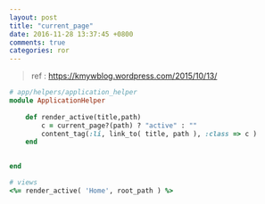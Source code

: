 ```yaml
---
layout: post
title: "current_page"
date: 2016-11-28 13:37:45 +0800
comments: true
categories: ror
---
```

> ref : https://kmywblog.wordpress.com/2015/10/13/

``` ruby
# app/helpers/application_helper
module ApplicationHelper
 
	def render_active(title,path)
		c = current_page?(path) ? "active" : ""
		content_tag(:li, link_to( title, path ), :class => c )
	end
 

end
``` 

``` ruby
# views
<%= render_active( 'Home', root_path ) %>
``` 
